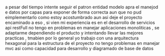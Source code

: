 a pesar del tiempo intente seguir el patron entidad modelo apra el manejod e datos por capas para exponer de forma correcta aun que no pud eimplementarlo como estoy acostumbrado aun asi  deje el proyecto encaminado a eso , 
si vien mi experiencia es en el desarrollo de servicios api restFull no tengo en problemas en manejar aplicaciones monoliticas , se adaptarme dependiendo el producto  y intentando llevar las mejores practicas , tmabien por lo general yo trabajo
con una arquitectura hexagonal para la estructura de el proyecto no tengo problemas en manejar mvc asi como capacidad para desarrollo y diagramado de base de datos

